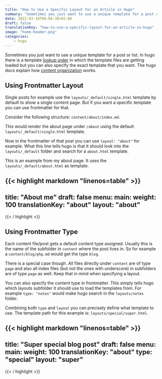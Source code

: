 ```yaml
---
title: "How to Use a Specific Layout for an Article in Hugo"
summary: "Sometimes you just want to use a unique template for a post or list. In hugo there is a template"
date: 2021-03-18T06:04:38+01:00
draft: false
translationKey: "how-to-use-a-specific-layout-for-an-article-in-hugo"
image: "home-header.png"
categories: 
    - hugo
---
```


Sometimes you just want to use a unique template for a post or list. In hugo there is a template [lookup order](https://gohugo.io/templates/lookup-order/) in which the template files are getting loaded but you can also specify the exact template that you want. The hugo docs explain how [content organization](https://gohugo.io/content-management/organization/) works.

## Using Frontmatter Layout

Single posts for example use the `layouts/_default/single.html` template by default to show a single content page. But if you want a specific template you can use frontmatter for that.

Consider the following structure: `content/about/index.md`. 

This would render the about page under `/about` using the default `layouts/_default/single.html` template. 

Now in the frontmatter of that post you can use `layout: "about"` for example. What this line tells hugo is that it should look into the `layouts/_default` folder and search for a `about.html` template.

This is an example from my about page. It uses the `layouts/_default/about.html` as template.

{{< highlight markdown "linenos=table" >}}
---
title: "About me"
draft: false
menu: 
    main:
        weight: 100
translationKey: "about"
layout: "about"
---
{{< / highlight >}}

## Using Frontmatter Type

Each content file/post gets a default content type assigned. Usually this is the name of the subfolder in `content` where the post lives in. So for example a `content/blog/php.md` would get the type `blog`.

There is a special case though. All files directly under `content` are of type `page` and also all index files (but *not* the ones with underscore) in subfolders are of type `page` as well. Keep that in mind when specifying a layout.

You can also specify the content type in frontmatter. This simply tells hugo which layouts subfolder it should use to load the templates from. For example `type: "notes"` would make hugo search in the `layouts/notes` folder.

Combining both `type` and `layout` you can precisely define what template to use. The template path for this example is: `layouts/special/super.html`.

{{< highlight markdown "linenos=table" >}}
---
title: "Super special blog post"
draft: false
menu: 
    main:
        weight: 100
translationKey: "about"
type: "special"
layout: "super"
---
{{< / highlight >}}
